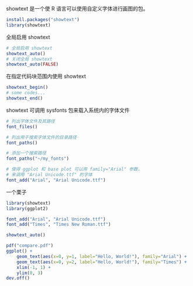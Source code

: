 showtext 是一个使 R 语言可以使用自定义字体进行画图的包。

```R
install.packages("showtext")
library(showtext)
```

全局启用 showtext
```R
# 全局启用 showtext
showtext_auto()
# 关闭全局 showtext
showtext_auto(FALSE)
```

在指定代码块范围内使用 showtext
```R
showtext_begin()
# some codes...
showtext_end()
```

showtext 可调用 sysfonts 包来载入系统内的字体文件
```R
# 列出字体文件及其路径
font_files()

# 列出用于搜索字体文件的目录路径
font_paths()

# 添加一个搜索路径
font_paths("~/my_fonts")

# 使得 ggplot 和 base plot 可以用 family="Arial" 参数，
# 来调用 "Arial Unicode.ttf" 的字体
font_add("Arial", "Arial Unicode.ttf")

```

一个栗子
```R
library(showtext)
library(ggplot2)

font_add("Arial", "Arial Unicode.ttf")
font_add("Times", "Times New Roman.ttf")

showtext_auto()

pdf("compare.pdf")
ggplot() +
    geom_text(aes(x=0, y=1, label="Hello, World!"), family="Arial") +
    geom_text(aes(x=0, y=2, label="Hello, World!"), family="Times") +
    xlim(-1, 1) +
    ylim(0, 3)
dev.off()
```

